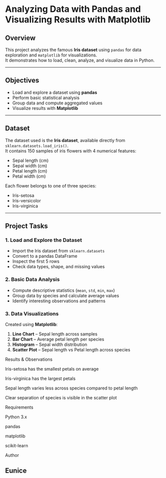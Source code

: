 # Analyzing Data with Pandas and Visualizing Results with Matplotlib

## Overview
This project analyzes the famous **Iris dataset** using `pandas` for data exploration and `matplotlib` for visualizations.  
It demonstrates how to load, clean, analyze, and visualize data in Python.

---

## Objectives
- Load and explore a dataset using **pandas**
- Perform basic statistical analysis
- Group data and compute aggregated values
- Visualize results with **Matplotlib**

---

## Dataset
The dataset used is the **Iris dataset**, available directly from `sklearn.datasets.load_iris()`.  
It contains 150 samples of iris flowers with 4 numerical features:
- Sepal length (cm)
- Sepal width (cm)
- Petal length (cm)
- Petal width (cm)

Each flower belongs to one of three species:
- Iris-setosa
- Iris-versicolor
- Iris-virginica

---

## Project Tasks

### 1. Load and Explore the Dataset
- Import the Iris dataset from `sklearn.datasets`
- Convert to a pandas DataFrame
- Inspect the first 5 rows
- Check data types, shape, and missing values

### 2. Basic Data Analysis
- Compute descriptive statistics (`mean`, `std`, `min`, `max`)
- Group data by species and calculate average values
- Identify interesting observations and patterns

### 3. Data Visualizations
Created using **Matplotlib**:
1. **Line Chart** – Sepal length across samples
2. **Bar Chart** – Average petal length per species
3. **Histogram** – Sepal width distribution
4. **Scatter Plot** – Sepal length vs Petal length across species
   
Results & Observations

Iris-setosa has the smallest petals on average

Iris-virginica has the largest petals

Sepal length varies less across species compared to petal length

Clear separation of species is visible in the scatter plot

Requirements

Python 3.x

pandas

matplotlib

scikit-learn

Author

Eunice 
---
